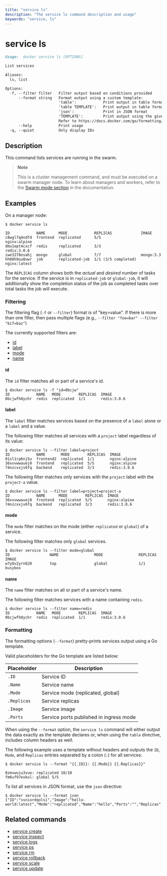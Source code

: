 ```yaml
---
title: "service ls"
description: "The service ls command description and usage"
keywords: "service, ls"
---
```


# service ls

```Markdown
Usage:  docker service ls [OPTIONS]

List services

Aliases:
  ls, list

Options:
  -f, --filter filter   Filter output based on conditions provided
      --format string   Format output using a custom template:
                        'table':            Print output in table format with column headers (default)
                        'table TEMPLATE':   Print output in table format using the given Go template
                        'json':             Print in JSON format
                        'TEMPLATE':         Print output using the given Go template.
                        Refer to https://docs.docker.com/go/formatting/ for more information about formatting output with templates
      --help            Print usage
  -q, --quiet           Only display IDs
```

## Description

This command lists services are running in the swarm.

> **Note**
>
> This is a cluster management command, and must be executed on a swarm
> manager node. To learn about managers and workers, refer to the
> [Swarm mode section](https://docs.docker.com/engine/swarm/) in the
> documentation.

## Examples

On a manager node:

```console
$ docker service ls

ID            NAME      MODE            REPLICAS             IMAGE
c8wgl7q4ndfd  frontend  replicated      5/5                  nginx:alpine
dmu1ept4cxcf  redis     replicated      3/3                  redis:3.0.6
iwe3278osahj  mongo     global          7/7                  mongo:3.3
hh08h9uu8uwr  job       replicated-job  1/1 (3/5 completed)  nginx:latest
```

The `REPLICAS` column shows both the *actual* and *desired* number of tasks for
the service. If the service is in `replicated-job` or `global-job`, it will
additionally show the completion status of the job as completed tasks over
total tasks the job will execute.

### Filtering

The filtering flag (`-f` or `--filter`) format is of "key=value". If there is more
than one filter, then pass multiple flags (e.g., `--filter "foo=bar" --filter "bif=baz"`)

The currently supported filters are:

* [id](service_ls.md#id)
* [label](service_ls.md#label)
* [mode](service_ls.md#mode)
* [name](service_ls.md#name)

#### id

The `id` filter matches all or part of a service's id.

```console
$ docker service ls -f "id=0bcjw"
ID            NAME   MODE        REPLICAS  IMAGE
0bcjwfh8ychr  redis  replicated  1/1       redis:3.0.6
```

#### label

The `label` filter matches services based on the presence of a `label` alone or
a `label` and a value.

The following filter matches all services with a `project` label regardless of
its value:

```console
$ docker service ls --filter label=project
ID            NAME       MODE        REPLICAS  IMAGE
01sl1rp6nj5u  frontend2  replicated  1/1       nginx:alpine
36xvvwwauej0  frontend   replicated  5/5       nginx:alpine
74nzcxxjv6fq  backend    replicated  3/3       redis:3.0.6
```

The following filter matches only services with the `project` label with the
`project-a` value.

```console
$ docker service ls --filter label=project=project-a
ID            NAME      MODE        REPLICAS  IMAGE
36xvvwwauej0  frontend  replicated  5/5       nginx:alpine
74nzcxxjv6fq  backend   replicated  3/3       redis:3.0.6
```

#### mode

The `mode` filter matches on the mode (either `replicated` or `global`) of a service.

The following filter matches only `global` services.

```console
$ docker service ls --filter mode=global
ID                  NAME                MODE                REPLICAS            IMAGE
w7y0v2yrn620        top                 global              1/1                 busybox
```

#### name

The `name` filter matches on all or part of a service's name.

The following filter matches services with a name containing `redis`.

```console
$ docker service ls --filter name=redis
ID            NAME   MODE        REPLICAS  IMAGE
0bcjwfh8ychr  redis  replicated  1/1       redis:3.0.6
```

### Formatting

The formatting options (`--format`) pretty-prints services output
using a Go template.

Valid placeholders for the Go template are listed below:

Placeholder | Description
------------|------------------------------------------------------------------------------------------
`.ID`       | Service ID
`.Name`     | Service name
`.Mode`     | Service mode (replicated, global)
`.Replicas` | Service replicas
`.Image`    | Service image
`.Ports`    | Service ports published in ingress mode

When using the `--format` option, the `service ls` command will either
output the data exactly as the template declares or, when using the
`table` directive, includes column headers as well.

The following example uses a template without headers and outputs the
`ID`, `Mode`, and `Replicas` entries separated by a colon (`:`) for all services:

```console
$ docker service ls --format "{{.ID}}: {{.Mode}} {{.Replicas}}"

0zmvwuiu3vue: replicated 10/10
fm6uf97exkul: global 5/5
```

To list all services in JSON format, use the `json` directive:
```console
$ docker service ls --format json
{"ID":"ssniordqolsi","Image":"hello-world:latest","Mode":"replicated","Name":"hello","Ports":"","Replicas":"0/1"}
```

## Related commands

* [service create](service_create.md)
* [service inspect](service_inspect.md)
* [service logs](service_logs.md)
* [service ps](service_ps.md)
* [service rm](service_rm.md)
* [service rollback](service_rollback.md)
* [service scale](service_scale.md)
* [service update](service_update.md)
